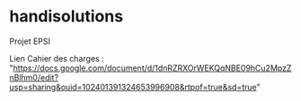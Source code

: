 # handisolutions

Projet EPSI

Lien Cahier des charges : "https://docs.google.com/document/d/1dnRZRXOrWEKQqNBE09hCu2MpzZnBlhm0/edit?usp=sharing&ouid=102401391324653996908&rtpof=true&sd=true"
